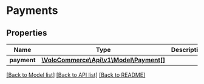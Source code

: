 # Payments

## Properties
Name | Type | Description | Notes
------------ | ------------- | ------------- | -------------
**payment** | [**\VoloCommerce\Api\v1\Model\Payment[]**](Payment.md) |  | [optional] 

[[Back to Model list]](../README.md#documentation-for-models) [[Back to API list]](../README.md#documentation-for-api-endpoints) [[Back to README]](../README.md)



